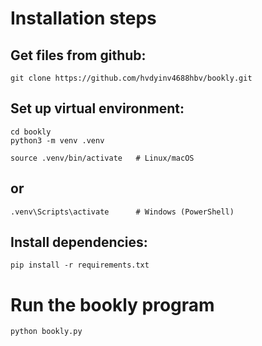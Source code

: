 # Installation steps

## Get files from github:
```
git clone https://github.com/hvdyinv4688hbv/bookly.git
```

## Set up virtual environment:
```
cd bookly
python3 -m venv .venv
```

```
source .venv/bin/activate   # Linux/macOS
```
## or
```
.venv\Scripts\activate      # Windows (PowerShell)
```

## Install dependencies:
```
pip install -r requirements.txt
```

# Run the bookly program
```
python bookly.py
```
